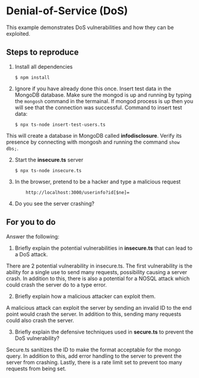 # Denial-of-Service (DoS)

This example demonstrates DoS vulnerabilities and how they can be exploited.

## Steps to reproduce

1. Install all dependencies

   `$ npm install`

2. Ignore if you have already done this once. Insert test data in the MongoDB database. Make sure
   the mongod is up and running by typing the `mongosh` command in the termainal. If mongod process
   is up then you will see that the connection was successful. Command to insert test data:

   `$ npx ts-node insert-test-users.ts`

This will create a database in MongoDB called __infodisclosure__. Verify its presence by connecting
with mongosh and running the command `show dbs;`.

2. Start the **insecure.ts** server

   `$ npx ts-node insecure.ts`

3. In the browser, pretend to be a hacker and type a malicious request

    ```
        http://localhost:3000/userinfo?id[$ne]=
    ```

4. Do you see the server crashing?

## For you to do

Answer the following:

1. Briefly explain the potential vulnerabilities in **insecure.ts** that can lead to a DoS attack.

There are 2 potential vulnerability in insecure.ts. The first vulnerability is the ability for a
single use to send many requests, possibility causing a server crash.
In addition to this, there is also a potential for a NOSQL attack which could crash the server do to
a type error.

2. Briefly explain how a malicious attacker can exploit them.

A malicious attack can exploit the server by sending an invalid ID to the end point would crash the
server. In addition to this, sending many requests could also crash the server.

3. Briefly explain the defensive techniques used in **secure.ts** to prevent the DoS vulnerability?

Secure.ts sanitizes the ID to make the format acceptable for the mongo query. In addition to this,
add error handling to the server to prevent the server from crashing. Lastly, there is a rate limit
set to prevent too many requests from being set.

